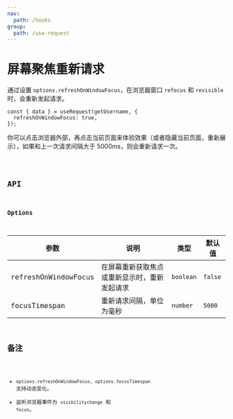 ```yaml
---
nav:
  path: /hooks
group:
  path: /use-request
---
```


# 屏幕聚焦重新请求

通过设置 `options.refreshOnWindowFocus`，在浏览器窗口 `refocus` 和 `revisible` 时，会重新发起请求。

```tsx | pure
const { data } = useRequest(getUsername, {
  refreshOnWindowFocus: true,
});
```

你可以点击浏览器外部，再点击当前页面来体验效果（或者隐藏当前页面，重新展示），如果和上一次请求间隔大于 5000ms，则会重新请求一次。

<code src="./demo/refreshOnWindowFocus.tsx" />

## API

### Options

| 参数                 | 说明                                         | 类型      | 默认值  |
|----------------------|----------------------------------------------|-----------|---------|
| refreshOnWindowFocus | 在屏幕重新获取焦点或重新显示时，重新发起请求 | `boolean` | `false` |
| focusTimespan        | 重新请求间隔，单位为毫秒                     | `number`  | `5000`  |

## 备注

* `options.refreshOnWindowFocus`、`options.focusTimespan` 支持动态变化。
* 监听浏览器事件为 `visibilitychange` 和 `focus`。
